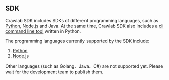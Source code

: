 ## SDK

Crawlab SDK includes SDKs of different programming languages, such as [Python](./Python.md), [Node.js](./Nodejs.md) and Java. At the same time, Crawlab SDK also includes a [cli command line tool](./CLI.md) written in Python.

The programming languages currently supported by the SDK include:
1. [Python](./Python.md)
2. [Node.js](./Nodejs.md)

Other languages (such as Golang、Java、C#) are not supported yet. Please wait for the development team to publish them.

